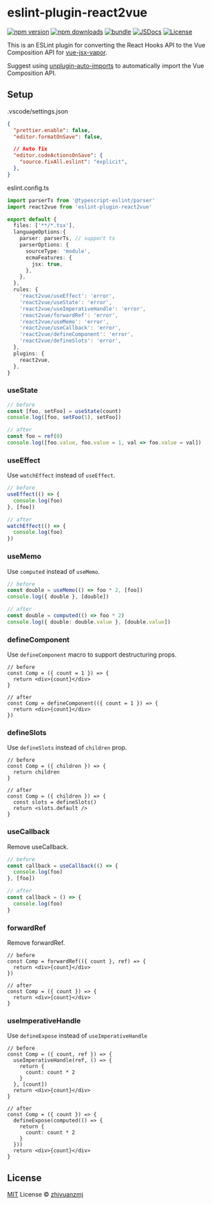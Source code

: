 # eslint-plugin-react2vue

[![npm version][npm-version-src]][npm-version-href]
[![npm downloads][npm-downloads-src]][npm-downloads-href]
[![bundle][bundle-src]][bundle-href]
[![JSDocs][jsdocs-src]][jsdocs-href]
[![License][license-src]][license-href]

This is an ESLint plugin for converting the React Hooks API to the Vue Composition API for [vue-jsx-vapor](https://github.com/vuejs/vue-jsx-vapor).

Suggest using [unplugin-auto-imports](https://github.com/unplugin/unplugin-auto-import) to automatically import the Vue Composition API.

## Setup

.vscode/settings.json

```json
{
  "prettier.enable": false,
  "editor.formatOnSave": false,

  // Auto fix
  "editor.codeActionsOnSave": {
    "source.fixAll.eslint": "explicit",
  },
}
```

eslint.config.ts

```ts
import parserTs from '@typescript-eslint/parser'
import react2vue from 'eslint-plugin-react2vue'

export default {
  files: ['**/*.tsx'],
  languageOptions:{
    parser: parserTs, // support ts
    parserOptions: {
      sourceType: 'module',
      ecmaFeatures: {
        jsx: true,
      },
    },
  },
  rules: {
    'react2vue/useEffect': 'error',
    'react2vue/useState': 'error',
    'react2vue/useImperativeHandle': 'error',
    'react2vue/forwardRef': 'error',
    'react2vue/useMemo': 'error',
    'react2vue/useCallback': 'error',
    'react2vue/defineComponent': 'error',
    'react2vue/defineSlots': 'error',
  },
  plugins: {
    react2vue,
  },
}
```

### useState

```ts
// before
const [foo, setFoo] = useState(count)
console.log([foo, setFoo(1), setFoo])

// after
const foo = ref(0)
console.log([foo.value, foo.value = 1, val => foo.value = val])
```

### useEffect

Use `watchEffect` instead of `useEffect`.

```ts
// before
useEffect(() => {
  console.log(foo)
}, [foo])

// after
watchEffect(() => {
  console.log(foo)
})
```

### useMemo

Use `computed` instead of `useMemo`.

```ts
// before
const double = useMemo(() => foo * 2, [foo])
console.log({ double }, [double])

// after
const double = computed(() => foo * 2)
console.log({ double: double.value }, [double.value])
```

### defineComponent

Use `defineComponent` macro to support destructuring props.

```tsx
// before
const Comp = ({ count = 1 }) => {
  return <div>{count}</div>
}

// after
const Comp = defineComponent(({ count = 1 }) => {
  return <div>{count}</div>
})
```


### defineSlots

Use `defineSlots` instead of `children` prop.

```tsx
// before
const Comp = ({ children }) => {
  return children
}

// after
const Comp = ({ children }) => {
  const slots = defineSlots()
  return <slots.default />
}
```


### useCallback

Remove useCallback.

```ts
// before
const callback = useCallback(() => {
  console.log(foo)
}, [foo])

// after
const callback = () => {
  console.log(foo)
}
```


### forwardRef

Remove forwardRef.

```tsx
// before
const Comp = forwardRef(({ count }, ref) => {
  return <div>{count}</div>
})

// after
const Comp = ({ count }) => {
  return <div>{count}</div>
}
```


### useImperativeHandle

Use `defineExpose` instead of `useImperativeHandle`

```tsx
// before
const Comp = ({ count, ref }) => {
  useImperativeHandle(ref, () => {
    return {
      count: count * 2
    }
  }, [count])
  return <div>{count}</div>
}

// after
const Comp = ({ count }) => {
  defineExpose(computed(() => {
    return {
      count: count * 2
    }
  }))
  return <div>{count}</div>
}
```



## License

[MIT](./LICENSE) License © [zhiyuanzmj](https://github.com/zhiyuanzmj)

<!-- Badges -->

[npm-version-src]: https://img.shields.io/npm/v/eslint-plugin-react2vue?style=flat&colorA=080f12&colorB=1fa669
[npm-version-href]: https://npmjs.com/package/eslint-plugin-react2vue
[npm-downloads-src]: https://img.shields.io/npm/dm/eslint-plugin-react2vue?style=flat&colorA=080f12&colorB=1fa669
[npm-downloads-href]: https://npmjs.com/package/eslint-plugin-react2vue
[bundle-src]: https://img.shields.io/bundlephobia/minzip/eslint-plugin-react2vue?style=flat&colorA=080f12&colorB=1fa669&label=minzip
[bundle-href]: https://bundlephobia.com/result?p=eslint-plugin-react2vue
[license-src]: https://img.shields.io/github/license/zhiyuanzmj/eslint-plugin-react2vue.svg?style=flat&colorA=080f12&colorB=1fa669
[license-href]: https://github.com/zhiyuanzmj/eslint-plugin-react2vue/blob/main/LICENSE
[jsdocs-src]: https://img.shields.io/badge/jsdocs-reference-080f12?style=flat&colorA=080f12&colorB=1fa669
[jsdocs-href]: https://www.jsdocs.io/package/eslint-plugin-react2vue
